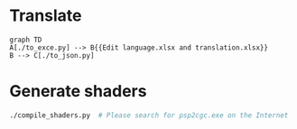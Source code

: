 # Translate

```mermaid
graph TD
A[./to_exce.py] --> B{{Edit language.xlsx and translation.xlsx}}
B --> C[./to_json.py]
```

# Generate shaders
```bash
./compile_shaders.py  # Please search for psp2cgc.exe on the Internet
```
